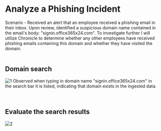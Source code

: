 <h1>Analyze a Phishing Incident</h1>

Scenario - Received an alert that an employee received a phishing email in their inbox. Upon review, identified a suspicious domain name contained in the email's body:  "signin.office365x24.com". To investigate further I will utilize Chronicle to determine whether any other employees have received phishing emails containing this domain and whether they have visited the domain. 
<br/>
<br/>

<h2>Domain search</h2>
<img src="https://i.imgur.com/2KSovJy.png" alt="1"/>
Observed when typing in domain name "signin.office365x24.com" in the search bar it is listed, indicating that domain exists in the ingested data. 
<br/><br/><br/>

<h2>Evaluate the search results</h2>
<img src="https://i.imgur.com/lNh2Bux.png" alt="2"/>
